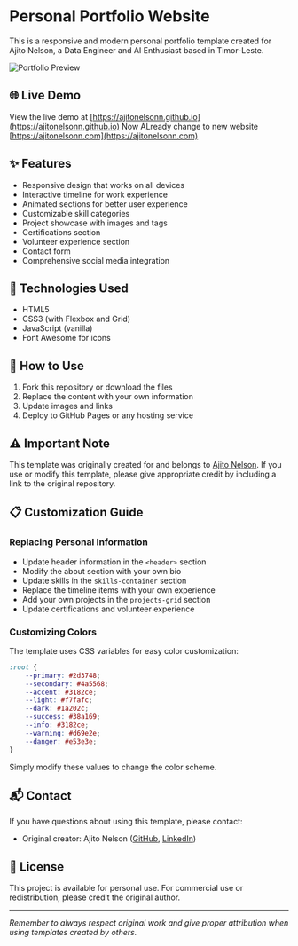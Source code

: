 # Personal Portfolio Website

This is a responsive and modern personal portfolio template created for Ajito Nelson, a Data Engineer and AI Enthusiast based in Timor-Leste.

![Portfolio Preview](https://github.com/ajitonelsonn.png)

## 🌐 Live Demo

View the live demo at [https://ajitonelsonn.github.io](https://ajitonelsonn.github.io)
Now ALready change to new website [https://ajitonelsonn.com](https://ajitonelsonn.com)
## ✨ Features

- Responsive design that works on all devices
- Interactive timeline for work experience
- Animated sections for better user experience
- Customizable skill categories
- Project showcase with images and tags
- Certifications section
- Volunteer experience section
- Contact form
- Comprehensive social media integration

## 🚀 Technologies Used

- HTML5
- CSS3 (with Flexbox and Grid)
- JavaScript (vanilla)
- Font Awesome for icons

## 🔧 How to Use

1. Fork this repository or download the files
2. Replace the content with your own information
3. Update images and links
4. Deploy to GitHub Pages or any hosting service

## ⚠️ Important Note

This template was originally created for and belongs to [Ajito Nelson](https://github.com/ajitonelsonn). If you use or modify this template, please give appropriate credit by including a link to the original repository.

## 📋 Customization Guide

### Replacing Personal Information

- Update header information in the `<header>` section
- Modify the about section with your own bio
- Update skills in the `skills-container` section
- Replace the timeline items with your own experience
- Add your own projects in the `projects-grid` section
- Update certifications and volunteer experience

### Customizing Colors

The template uses CSS variables for easy color customization:

```css
:root {
    --primary: #2d3748;
    --secondary: #4a5568;
    --accent: #3182ce;
    --light: #f7fafc;
    --dark: #1a202c;
    --success: #38a169;
    --info: #3182ce;
    --warning: #d69e2e;
    --danger: #e53e3e;
}
```

Simply modify these values to change the color scheme.

## 📬 Contact

If you have questions about using this template, please contact:
- Original creator: Ajito Nelson ([GitHub](https://github.com/ajitonelsonn), [LinkedIn](https://linkedin.com/in/ajitonelson))

## 📄 License

This project is available for personal use. For commercial use or redistribution, please credit the original author.

---

*Remember to always respect original work and give proper attribution when using templates created by others.*
